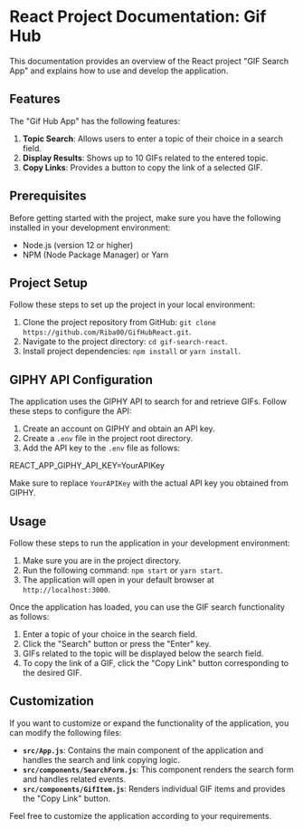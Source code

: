 # React Project Documentation: Gif Hub

This documentation provides an overview of the React project "GIF Search App" and explains how to use and develop the application.

## Features

The "Gif Hub App" has the following features:

1. **Topic Search**: Allows users to enter a topic of their choice in a search field.
2. **Display Results**: Shows up to 10 GIFs related to the entered topic.
3. **Copy Links**: Provides a button to copy the link of a selected GIF.

## Prerequisites

Before getting started with the project, make sure you have the following installed in your development environment:

- Node.js (version 12 or higher)
- NPM (Node Package Manager) or Yarn

## Project Setup

Follow these steps to set up the project in your local environment:

1. Clone the project repository from GitHub: `git clone https://github.com/Riba00/GifHubReact.git`.
2. Navigate to the project directory: `cd gif-search-react`.
3. Install project dependencies: `npm install` or `yarn install`.

## GIPHY API Configuration

The application uses the GIPHY API to search for and retrieve GIFs. Follow these steps to configure the API:

1. Create an account on GIPHY and obtain an API key.
2. Create a `.env` file in the project root directory.
3. Add the API key to the `.env` file as follows:

REACT_APP_GIPHY_API_KEY=YourAPIKey


Make sure to replace `YourAPIKey` with the actual API key you obtained from GIPHY.

## Usage

Follow these steps to run the application in your development environment:

1. Make sure you are in the project directory.
2. Run the following command: `npm start` or `yarn start`.
3. The application will open in your default browser at `http://localhost:3000`.

Once the application has loaded, you can use the GIF search functionality as follows:

1. Enter a topic of your choice in the search field.
2. Click the "Search" button or press the "Enter" key.
3. GIFs related to the topic will be displayed below the search field.
4. To copy the link of a GIF, click the "Copy Link" button corresponding to the desired GIF.

## Customization

If you want to customize or expand the functionality of the application, you can modify the following files:

- **`src/App.js`**: Contains the main component of the application and handles the search and link copying logic.
- **`src/components/SearchForm.js`**: This component renders the search form and handles related events.
- **`src/components/GifItem.js`**: Renders individual GIF items and provides the "Copy Link" button.

Feel free to customize the application according to your requirements.
